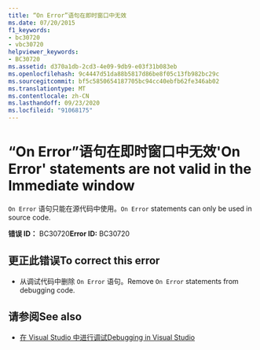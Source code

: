```yaml
---
title: “On Error”语句在即时窗口中无效
ms.date: 07/20/2015
f1_keywords:
- bc30720
- vbc30720
helpviewer_keywords:
- BC30720
ms.assetid: d370a1db-2cd3-4e09-9db9-e03f31b083eb
ms.openlocfilehash: 9c4447d51da88b5817d86be8f05c13fb982bc29c
ms.sourcegitcommit: bf5c5850654187705bc94cc40ebfb62fe346ab02
ms.translationtype: MT
ms.contentlocale: zh-CN
ms.lasthandoff: 09/23/2020
ms.locfileid: "91068175"
---
```

# <a name="on-error-statements-are-not-valid-in-the-immediate-window"></a><span data-ttu-id="fbba0-102">“On Error”语句在即时窗口中无效</span><span class="sxs-lookup"><span data-stu-id="fbba0-102">'On Error' statements are not valid in the Immediate window</span></span>

<span data-ttu-id="fbba0-103">`On Error` 语句只能在源代码中使用。</span><span class="sxs-lookup"><span data-stu-id="fbba0-103">`On Error` statements can only be used in source code.</span></span>  
  
 <span data-ttu-id="fbba0-104">**错误 ID：** BC30720</span><span class="sxs-lookup"><span data-stu-id="fbba0-104">**Error ID:** BC30720</span></span>  
  
## <a name="to-correct-this-error"></a><span data-ttu-id="fbba0-105">更正此错误</span><span class="sxs-lookup"><span data-stu-id="fbba0-105">To correct this error</span></span>  
  
- <span data-ttu-id="fbba0-106">从调试代码中删除 `On Error` 语句。</span><span class="sxs-lookup"><span data-stu-id="fbba0-106">Remove `On Error` statements from debugging code.</span></span>  
  
## <a name="see-also"></a><span data-ttu-id="fbba0-107">请参阅</span><span class="sxs-lookup"><span data-stu-id="fbba0-107">See also</span></span>

- [<span data-ttu-id="fbba0-108">在 Visual Studio 中进行调试</span><span class="sxs-lookup"><span data-stu-id="fbba0-108">Debugging in Visual Studio</span></span>](/visualstudio/debugger/debugger-feature-tour)
